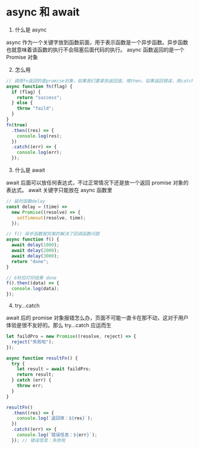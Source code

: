 # async 和 await

1. 什么是 async

async 作为一个关键字放到函数前面，用于表示函数是一个异步函数。异步函数也就意味着该函数的执行不会阻塞后面代码的执行。
async 函数返回的是一个 Promise 对象

2. 怎么用

```js
// 调用fn返回的是promise对象，如果我们要拿到返回值，用then，如果返回错误，用catch
async function fn(flag) {
  if (flag) {
    return "success";
  } else {
    throw "faild";
  }
}
fn(true)
  .then((res) => {
    console.log(res);
  })
  .catch((err) => {
    console.log(err);
  });
```

3. 什么是 await

await 后面可以放任何表达式，不过正常情况下还是放一个返回 promise 对象的表达式。
await 关键字只能放在 async 函数里

```js
// 延时函数delay
const delay = (time) =>
  new Promise((resolve) => {
    setTimeout(resolve, time);
  });

// f() 异步函数就完美的解决了回调函数问题
async function f() {
  await delay(1000);
  await delay(2000);
  await delay(3000);
  return "done";
}

// 6秒后打印结果 done
f().then((data) => {
  console.log(data);
});
```

4. try...catch

await 后的 promise 对象报错怎么办，页面不可能一直卡在那不动，这对于用户体验是很不友好的。那么 try...catch 应运而生

```js
let faildPro = new Promise((resolve, reject) => {
  reject("失败啦");
});

async function resultFn() {
  try {
    let result = await faildPro;
    return result;
  } catch (err) {
    throw err;
  }
}

resultFn()
  .then((res) => {
    console.log(`返回体：${res}`);
  })
  .catch((err) => {
    console.log(`错误信息：${err}`);
  }); // 错误信息：失败啦
```
